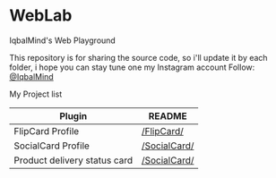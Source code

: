 # WebLab
IqbalMind's Web Playground

This repository is for sharing the source code, so i'll update it by each folder, i hope you can stay tune one my Instagram account
Follow: [@IqbalMind](https://instagram.com/iqbalmind)

My Project list

| Plugin | README |
| ------ | ------ |
| FlipCard Profile | [/FlipCard/](https://github.com/IqbalMind/WebLab/tree/main/FlipCard) |
| SocialCard Profile | [/SocialCard/](https://github.com/IqbalMind/WebLab/tree/main/SocialCard) |
| Product delivery status card | [/SocialCard/](https://github.com/IqbalMind/WebLab/tree/main/Product-delivery-status-card) |
